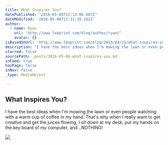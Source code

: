 ```yaml
---
title: What Inspires You?
datePublished: '2016-05-08T12:13:06.687Z'
dateModified: '2016-05-08T12:11:20.282Z'
author:
  - name: Ryan
    url: 'http://www.leeprint.com/blog/author/ryan/'
    avatar: {}
isBasedOnUrl: 'http://www.leeprint.com/blog/2015/04/15/what-inspires-you/'
description: "I have the best ideas when I'm mowing the lawn or even people watching with a warm cup of coffee in my hand. That's why when I really want to get creative and get the juices flowing, I sit down at my desk, put my hands on the key board of my computer, and...NOTHING!"
starred: false
sourcePath: _posts/2016-05-08-what-inspires-you.md
inFeed: true
hasPage: false
inNav: false
_type: MediaObject

---
```

<article style=""><h1>What Inspires You?</h1><p>I have the best ideas when I'm mowing the lawn or even people watching with a warm cup of coffee in my hand. That's why when I really want to get creative and get the juices flowing, I sit down at my desk, put my hands on the key board of my computer, and...NOTHING!</p><img src="http://www.leeprint.com/blog/wp-content/uploads/2014/05/405804_3154401861048_966606684_n-e1401202998413-150x150.jpg" /></article>